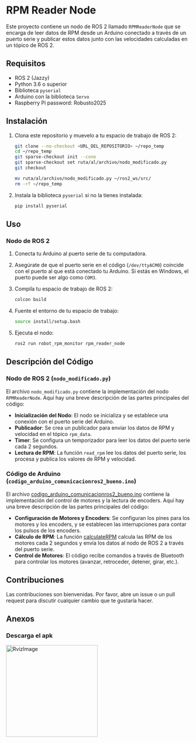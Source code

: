 # RPM Reader Node

Este proyecto contiene un nodo de ROS 2 llamado `RPMReaderNode` que se encarga de leer datos de RPM desde un Arduino conectado a través de un puerto serie y publicar estos datos junto con las velocidades calculadas en un tópico de ROS 2.

## Requisitos

- ROS 2 (Jazzy)
- Python 3.6 o superior
- Biblioteca `pyserial`
- Arduino con la biblioteca `Servo`
- Raspberry Pi password: Robusto2025

## Instalación

1. Clona este repositorio y muevelo a tu espacio de trabajo de ROS 2:
    ```sh
    git clone --no-checkout <URL_DEL_REPOSITORIO> ~/repo_temp
    cd ~/repo_temp
    git sparse-checkout init --cone
    git sparse-checkout set ruta/al/archivo/nodo_modificado.py
    git checkout

    mv ruta/al/archivo/nodo_modificado.py ~/ros2_ws/src/
    rm -rf ~/repo_temp
    ```

2. Instala la biblioteca `pyserial` si no la tienes instalada:
    ```sh
    pip install pyserial
    ```

## Uso

### Nodo de ROS 2

1. Conecta tu Arduino al puerto serie de tu computadora.

2. Asegúrate de que el puerto serie en el código (`/dev/ttyACM0`) coincide con el puerto al que está conectado tu Arduino. Si estás en Windows, el puerto puede ser algo como `COM3`.

3. Compila tu espacio de trabajo de ROS 2:
    ```sh
    colcon build
    ```

4. Fuente el entorno de tu espacio de trabajo:
    ```sh
    source install/setup.bash
    ```

5. Ejecuta el nodo:
    ```sh
    ros2 run robot_rpm_monitor rpm_reader_node
    ```

## Descripción del Código

### Nodo de ROS 2 (`nodo_modificado.py`)

El archivo `nodo_modificado.py` contiene la implementación del nodo `RPMReaderNode`. Aquí hay una breve descripción de las partes principales del código:

- **Inicialización del Nodo**: El nodo se inicializa y se establece una conexión con el puerto serie del Arduino.
- **Publicador**: Se crea un publicador para enviar los datos de RPM y velocidad en el tópico `rpm_data`.
- **Timer**: Se configura un temporizador para leer los datos del puerto serie cada 2 segundos.
- **Lectura de RPM**: La función `read_rpm` lee los datos del puerto serie, los procesa y publica los valores de RPM y velocidad.

### Código de Arduino (`codigo_arduino_comunicacionros2_bueno.ino`)

El archivo [codigo_arduino_comunicacionros2_bueno.ino](http://_vscodecontentref_/3) contiene la implementación del control de motores y la lectura de encoders. Aquí hay una breve descripción de las partes principales del código:

- **Configuración de Motores y Encoders**: Se configuran los pines para los motores y los encoders, y se establecen las interrupciones para contar los pulsos de los encoders.
- **Cálculo de RPM**: La función [calculateRPM](http://_vscodecontentref_/4) calcula las RPM de los motores cada 2 segundos y envía los datos al nodo de ROS 2 a través del puerto serie.
- **Control de Motores**: El código recibe comandos a través de Bluetooth para controlar los motores (avanzar, retroceder, detener, girar, etc.).

## Contribuciones

Las contribuciones son bienvenidas. Por favor, abre un issue o un pull request para discutir cualquier cambio que te gustaría hacer.
## Anexos
### Descarga el apk
<img src="https://i.imgur.com/FSFp2WL.jpeg" title="Imagen de ejemplo (Simula una capturada por el sensor Kinect)" alt="RvizImage" height="250"/>